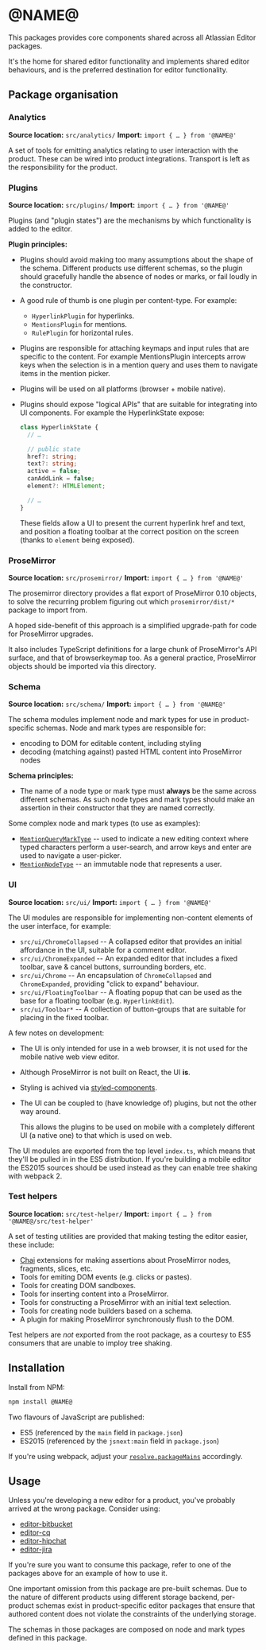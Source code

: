 # @NAME@

This packages provides core components shared across all Atlassian Editor packages.

It's the home for shared editor functionality and implements shared editor behaviours, and is the
preferred destination for editor functionality.

## Package organisation

### Analytics

**Source location:** `src/analytics/`
**Import:** `import { … } from '@NAME@'`

A set of tools for emitting analytics relating to user interaction with the product. These can be wired
into product integrations. Transport is left as the responsibility for the product.

### Plugins

**Source location:** `src/plugins/`
**Import:** `import { … } from '@NAME@'`

Plugins (and "plugin states") are the mechanisms by which functionality is added to the editor.

**Plugin principles:**

- Plugins should avoid making too many assumptions about the shape of the schema. Different products
  use different schemas, so the plugin should gracefully handle the absence of nodes or marks, or
  fail loudly in the constructor.
- A good rule of thumb is one plugin per content-type. For example:

    - `HyperlinkPlugin` for hyperlinks.
    - `MentionsPlugin` for mentions.
    - `RulePlugin` for horizontal rules.

- Plugins are responsible for attaching keymaps and input rules that are specific to the content.
  For example MentionsPlugin intercepts arrow keys when the selection is in a mention query and
  uses them to navigate items in the mention picker.
- Plugins will be used on all platforms (browser + mobile native).
- Plugins should expose "logical APIs" that are suitable for integrating into UI components. For
  example the HyperlinkState expose:

    ```typescript
    class HyperlinkState {
      // …

      // public state
      href?: string;
      text?: string;
      active = false;
      canAddLink = false;
      element?: HTMLElement;

      // …
    }
    ```

    These fields allow a UI to present the current hyperlink href and text, and position a floating
    toolbar at the correct position on the screen (thanks to `element` being exposed).

### ProseMirror

**Source location:** `src/prosemirror/`
**Import:** `import { … } from '@NAME@'`

The prosemirror directory provides a flat export of ProseMirror 0.10 objects, to solve the recurring
problem figuring out which `prosemirror/dist/*` package to import from.

A hoped side-benefit of this approach is a simplified upgrade-path for code for ProseMirror upgrades.

It also includes TypeScript definitions for a large chunk of ProseMirror's API surface, and that of
browserkeymap too. As a general practice, ProseMirror objects should be imported via this directory.

### Schema

**Source location:** `src/schema/`
**Import:** `import { … } from '@NAME@'`

The schema modules implement node and mark types for use in product-specific schemas. Node and mark
types are responsible for:

- encoding to DOM for editable content, including styling
- decoding (matching against) pasted HTML content into ProseMirror nodes

**Schema principles:**

- The name of a node type or mark type must **always** be the same across different schemas. As such
  node types and mark types should make an assertion in their constructor that they are named
  correctly.

Some complex node and mark types (to use as examples):

- [`MentionQueryMarkType`](https://bitbucket.org/atlassian/atlaskit/src/master/packages/editor-core/src/schema/marks/mention-query.ts) -- used to indicate a new editing context where typed characters perform a
  user-search, and arrow keys and enter are used to navigate a user-picker.
- [`MentionNodeType`](https://bitbucket.org/atlassian/atlaskit/src/master/packages/editor-core/src/schema/nodes/mention.ts) -- an immutable node that represents a user.

### UI

**Source location:** `src/ui/`
**Import:** `import { … } from '@NAME@'`

The UI modules are responsible for implementing non-content elements of the user interface, for
example:

- `src/ui/ChromeCollapsed` -- A collapsed editor that provides an initial affordance in the UI,
  suitable for a comment editor.
- `src/ui/ChromeExpanded` -- An expanded editor that includes a fixed toolbar, save & cancel
  buttons, surrounding borders, etc.
- `src/ui/Chrome` -- An encapsulation of `ChromeCollapsed` and `ChromeExpanded`, providing "click to
  expand" behaviour.
- `src/ui/FloatingToolbar` -- A floating popup that can be used as the base for a floating toolbar (e.g.
  `HyperlinkEdit`).
- `src/ui/Toolbar*` -- A collection of button-groups that are suitable for placing in the fixed
  toolbar.

A few notes on development:

- The UI is only intended for use in a web browser, it is not used for the mobile native web view
  editor.
- Although ProseMirror is not built on React, the UI **is**.
- Styling is achived via [styled-components](https://github.com/styled-components/styled-components).
- The UI can be coupled to (have knowledge of) plugins, but not the other way around.

    This allows the plugins to be used on mobile with a completely different UI (a native one) to
    that which is used on web.

The UI modules are exported from the top level `index.ts`, which means that they'll be pulled in in
the ES5 distribution. If you're building a mobile editor the ES2015 sources should be used instead
as they can enable tree shaking with webpack 2.

### Test helpers

**Source location:** `src/test-helper/`
**Import:** `import { … } from '@NAME@/src/test-helper'`

A set of testing utilities are provided that making testing the editor easier, these include:

- [Chai](http://chaijs.com/) extensions for making assertions about ProseMirror nodes, fragments,
  slices, etc.
- Tools for emiting DOM events (e.g. clicks or pastes).
- Tools for creating DOM sandboxes.
- Tools for inserting content into a ProseMirror.
- Tools for constructing a ProseMirror with an initial text selection.
- Tools for creating node builders based on a schema.
- A plugin for making ProseMirror synchronously flush to the DOM.

Test helpers are *not* exported from the root package, as a courtesy to ES5 consumers that are
unable to imploy tree shaking.

## Installation

Install from NPM:

```sh
npm install @NAME@
```

Two flavours of JavaScript are published:

- ES5 (referenced by the `main` field in `package.json`)
- ES2015 (referenced by the `jsnext:main` field in `package.json`)

If you're using webpack, adjust your [`resolve.packageMains`](https://webpack.github.io/docs/configuration.html#resolve-packagemains) accordingly.


## Usage

Unless you're developing a new editor for a product, you've probably arrived at the wrong package. Consider using:

- [editor-bitbucket](https://npmjs.com/package/@atlaskit/editor-bitbucket)
- [editor-cq](https://npmjs.com/package/@atlaskit/editor-cq)
- [editor-hipchat](https://npmjs.com/package/@atlaskit/editor-hipchat)
- [editor-jira](https://npmjs.com/package/@atlaskit/editor-jira)

If you're sure you want to consume this package, refer to one of the packages above for an example
of how to use it.

One important omission from this package are pre-built schemas. Due to the nature of different
products using different storage backend, per-product schemas exist in product-specific editor
packages that ensure that authored content does not violate the constraints of the underlying
storage.

The schemas in those packages are composed on node and mark types defined in this package.
